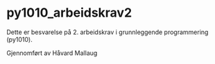 # py1010_arbeidskrav2

Dette er besvarelse på 2. arbeidskrav i grunnleggende programmering (py1010).

Gjennomført av Håvard Mallaug
